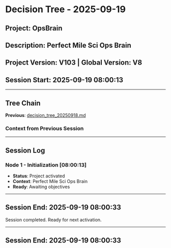 # Decision Tree - 2025-09-19
## Project: OpsBrain
## Description: Perfect Mile Sci Ops Brain
## Project Version: V103 | Global Version: V8
## Session Start: 2025-09-19 08:00:13

---

## Tree Chain
**Previous**: [decision_tree_20250918.md](/Volumes/workplace/DecisionTreeTool/OpsBrain/trees/decision_tree_20250918.md)

### Context from Previous Session

---

## Session Log

### Node 1 - Initialization [08:00:13]
- **Status**: Project activated
- **Context**: Perfect Mile Sci Ops Brain
- **Ready**: Awaiting objectives


---
## Session End: 2025-09-19 08:00:33
Session completed. Ready for next activation.

---
## Session End: 2025-09-19 08:00:33
